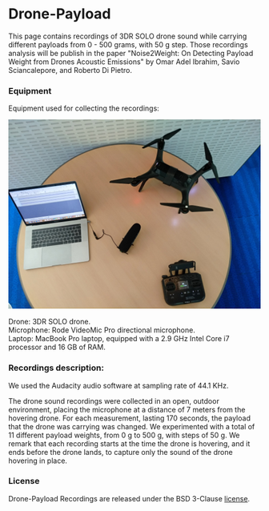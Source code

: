# Drone-Payload

This page contains recordings of 3DR SOLO drone sound while carrying different payloads from 0 - 500 grams, with 50 g step. Those recordings analysis will be publish in the paper "Noise2Weight: On Detecting Payload Weight from Drones Acoustic Emissions" by Omar Adel Ibrahim, Savio Sciancalepore, and Roberto Di Pietro.

### Equipment

Equipment used for collecting the recordings:

![](images/equipment.jpg)

Drone: 3DR SOLO drone.\
Microphone: Rode VideoMic Pro directional microphone.\
Laptop: MacBook Pro laptop, equipped with a 2.9 GHz Intel Core i7 processor and 16 GB of RAM.

### Recordings description:

We used the Audacity audio software at sampling rate of 44.1 KHz.

The drone sound recordings were collected in an open, outdoor environment, placing the microphone at a distance of 7 meters from the hovering drone. For each measurement, lasting 170 seconds, the payload that the drone was carrying was changed. We experimented with a total of 11 different payload weights, from 0 g to 500 g, with steps of 50 g. We remark that each recording starts at the time the drone is hovering, and it ends before the drone lands, to capture only the sound of the drone hovering in place.

### License

Drone-Payload Recordings are released under the BSD 3-Clause [license](LISCENSE.md).

